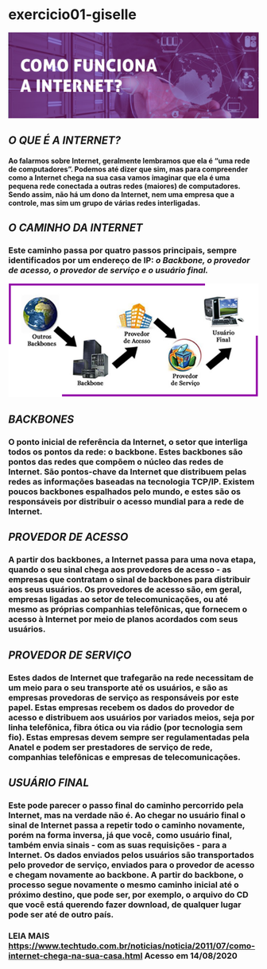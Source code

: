 # exercicio01-giselle

![como funciona a internet](./images/topo_atividade1.png)

## *O QUE É A INTERNET?*

#### Ao falarmos sobre Internet, geralmente lembramos que ela é “uma rede de computadores”. Podemos até dizer que sim, mas para compreender como a Internet chega na sua casa vamos imaginar que ela é uma pequena rede conectada a outras redes (maiores) de computadores. Sendo assim, não há um dono da Internet, nem uma empresa que a controle, mas sim um grupo de várias redes interligadas.

## *O CAMINHO DA INTERNET*

### Este caminho passa por quatro passos principais, sempre identificados por um endereço de IP: *o Backbone, o provedor de acesso, o provedor de serviço e o usuário final.*

![o caminho da internet](./images/internet_caminho.png)

## *BACKBONES*

### O ponto inicial de referência da Internet, o setor que interliga todos os pontos da rede: o backbone. Estes backbones são pontos das redes que compõem o núcleo das redes de Internet. São pontos-chave da Internet que distribuem pelas redes as informações baseadas na tecnologia TCP/IP. Existem poucos backbones espalhados pelo mundo, e estes são os responsáveis por distribuir o acesso mundial para a rede de Internet.

## *PROVEDOR DE ACESSO*

### A partir dos backbones, a Internet passa para uma nova etapa, quando o seu sinal chega aos provedores de acesso - as empresas que contratam o sinal de backbones para distribuir aos seus usuários. Os provedores de acesso são, em geral, empresas ligadas ao setor de telecomunicações, ou até mesmo as próprias companhias telefônicas, que fornecem o acesso à Internet por meio de planos acordados com seus usuários.

## *PROVEDOR DE SERVIÇO*

### Estes dados de Internet que trafegarão na rede necessitam de um meio para o seu transporte até os usuários, e são as empresas provedoras de serviço as responsáveis por este papel. Estas empresas recebem os dados do provedor de acesso e distribuem aos usuários por variados meios, seja por linha telefônica, fibra ótica ou via rádio (por tecnologia sem fio). Estas empresas devem sempre ser regulamentadas pela Anatel e podem ser prestadores de serviço de rede, companhias telefônicas e empresas de telecomunicações.

## *USUÁRIO FINAL*

### Este pode parecer o passo final do caminho percorrido pela Internet, mas na verdade não é. Ao chegar no usuário final o sinal de Internet passa a repetir todo o caminho novamente, porém na forma inversa, já que você, como usuário final, também envia sinais - com as suas requisições - para a Internet. Os dados enviados pelos usuários são transportados pelo provedor de serviço, enviados para o provedor de acesso e chegam novamente ao backbone. A partir do backbone, o processo segue novamente o mesmo caminho inicial até o próximo destino, que pode ser, por exemplo, o arquivo do CD que você está querendo fazer download, de qualquer lugar pode ser até de outro país.

### LEIA MAIS <https://www.techtudo.com.br/noticias/noticia/2011/07/como-internet-chega-na-sua-casa.html> Acesso em 14/08/2020

